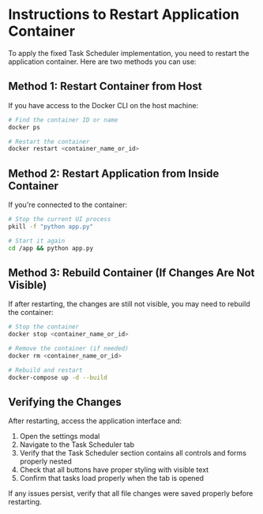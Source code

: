 # Instructions to Restart Application Container

To apply the fixed Task Scheduler implementation, you need to restart the application container. Here are two methods you can use:

## Method 1: Restart Container from Host

If you have access to the Docker CLI on the host machine:

```bash
# Find the container ID or name
docker ps

# Restart the container
docker restart <container_name_or_id>
```

## Method 2: Restart Application from Inside Container

If you're connected to the container:

```bash
# Stop the current UI process
pkill -f "python app.py"

# Start it again
cd /app && python app.py
```

## Method 3: Rebuild Container (If Changes Are Not Visible)

If after restarting, the changes are still not visible, you may need to rebuild the container:

```bash
# Stop the container
docker stop <container_name_or_id>

# Remove the container (if needed)
docker rm <container_name_or_id>

# Rebuild and restart
docker-compose up -d --build
```

## Verifying the Changes

After restarting, access the application interface and:

1. Open the settings modal
2. Navigate to the Task Scheduler tab
3. Verify that the Task Scheduler section contains all controls and forms properly nested
4. Check that all buttons have proper styling with visible text
5. Confirm that tasks load properly when the tab is opened

If any issues persist, verify that all file changes were saved properly before restarting.
